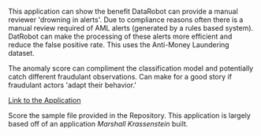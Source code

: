 This application can show the benefit DataRobot can provide a manual reviewer 'drowning in alerts'. Due to compliance reasons often there is a manual review required of AML alerts (generated by a rules based system).  DatRobot can make the processing of these alerts more efficient and reduce the false positive rate. This uses the Anti-Money Laundering dataset.

The anomaly score can compliment the classification model and potentially catch different fraudulant observations. Can make for a good story if fraudulant actors 'adapt their behavior.' 

[Link to the Application](https://share.streamlit.io/iveksl2/streamlit_apps/aml_app/aml_app.py)

Score the sample file provided in the Repository. This application is largely based off of an application *Marshall Krassenstein* built. 

